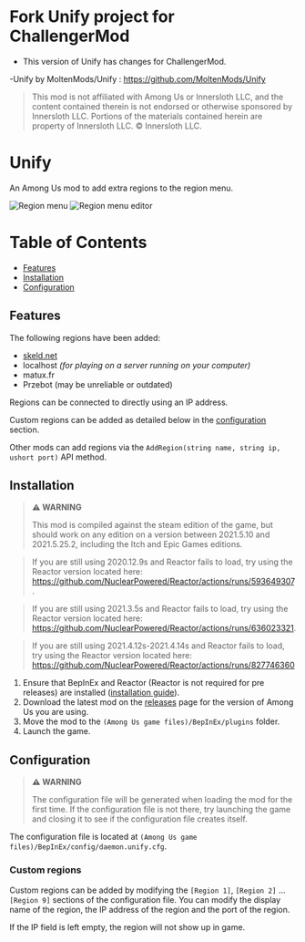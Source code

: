 # Fork Unify project for ChallengerMod

- This version of Unify has changes for ChallengerMod. 

-Unify by  MoltenMods/Unify : https://github.com/MoltenMods/Unify


> This mod is not affiliated with Among Us or Innersloth LLC, and the content contained therein is not endorsed or otherwise sponsored by Innersloth LLC. Portions of the materials contained herein are property of Innersloth LLC. © Innersloth LLC.

# Unify

An Among Us mod to add extra regions to the region menu.

![Region menu](images/RegionsMenu.png)
![Region menu editor](images/RegionsMenuEditor.png)

# Table of Contents
- [Features](#features)
- [Installation](#installation)
- [Configuration](#configuration)

## Features

The following regions have been added:
- [skeld.net](https://skeld.net/)
- localhost *(for playing on a server running on your computer)*
- matux.fr
- Przebot (may be unreliable or outdated)

Regions can be connected to directly using an IP address.

Custom regions can be added as detailed below in the
[configuration](#configuration) section.

Other mods can add regions via the
`AddRegion(string name, string ip, ushort port)` API method.

## Installation

> **⚠ WARNING**
>
> This mod is compiled against the steam edition of the game, but should work on any edition on a version between 2021.5.10 and 2021.5.25.2, including the Itch and Epic Games editions.

> If you are still using 2020.12.9s and Reactor fails to load, try using the Reactor version located
> here: https://github.com/NuclearPowered/Reactor/actions/runs/593649307.

> If you are still using 2021.3.5s and Reactor fails to load, try using the Reactor version located
> here: https://github.com/NuclearPowered/Reactor/actions/runs/636023321.

> If you are still using 2021.4.12s-2021.4.14s and Reactor fails to load, try using the Reactor
> version located here: https://github.com/NuclearPowered/Reactor/actions/runs/827746360

1. Ensure that BepInEx and Reactor (Reactor is not required for pre releases) are installed
   ([installation guide](INSTALLATION.md)).
2. Download the latest mod on the [releases](https://github.com/DaemonBeast/Unify/releases) page
   for the version of Among Us you are using.
3. Move the mod to the `(Among Us game files)/BepInEx/plugins` folder.
4. Launch the game.

## Configuration

> **⚠ WARNING**
>
> The configuration file will be generated when loading the mod for
> the first time. If the configuration file is not there, try
> launching the game and closing it to see if the configuration
> file creates itself.

The configuration file is located at
`(Among Us game files)/BepInEx/config/daemon.unify.cfg`.

### Custom regions

Custom regions can be added by modifying the `[Region 1]`,
`[Region 2]` ... `[Region 9]` sections of the configuration file.
You can modify the display name of the region,
the IP address of the region and the port of the region.

If the IP field is left empty, the region will not show up in game.
